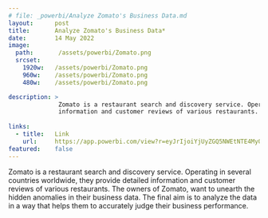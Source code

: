 ```yaml
---
# file: _powerbi/Analyze Zomato's Business Data.md
layout:      post
title:       Analyze Zomato's Business Data*
date:        14 May 2022
image:
  path:       /assets/powerbi/Zomato.png
  srcset:
    1920w:   /assets/powerbi/Zomato.png
    960w:    /assets/powerbi/Zomato.png
    480w:    /assets/powerbi/Zomato.png

description: >
              Zomato is a restaurant search and discovery service. Operating in several countries worldwide, they provide detailed 
              information and customer reviews of various restaurants.
  
links:
  - title:   Link
    url:     https://app.powerbi.com/view?r=eyJrIjoiYjUyZGQ5NWEtNTE4My00ZmEzLWIyNWEtZTVmN2NkOTgzZjYzIiwidCI6IjZiY2E4MzUxLTAxZDMtNDI1Mi04NWVhLWJkYThmOGQyMzViZCIsImMiOjl9
featured:    false
---
```

Zomato is a restaurant search and discovery service. Operating in several countries worldwide,
they provide detailed information and customer reviews of various restaurants. The owners of Zomato,
want to unearth the hidden anomalies in their business data. The final aim is to analyze the data in
a way that helps them to accurately judge their business performance.
